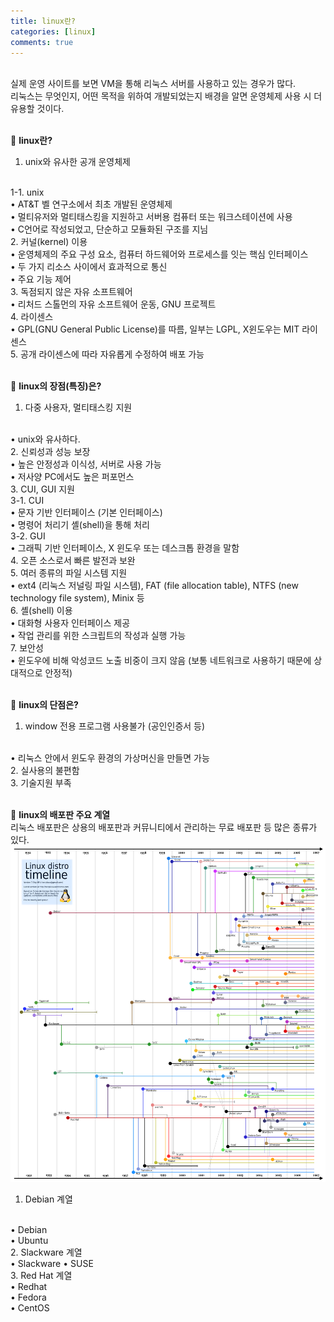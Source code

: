 ```yaml
---
title: linux란?
categories: [linux]
comments: true
---
```


<br>
실제 운영 사이트를 보면 VM을 통해 리눅스 서버를 사용하고 있는 경우가 많다. <br>
리눅스는 무엇인지, 어떤 목적을 위하여 개발되었는지 배경을 알면 운영체제 사용 시 더 유용할 것이다. <br><br>

🤔 <strong>linux란?</strong>
<br>
1. unix와 유사한 공개 운영체제
<br>
 1-1. unix
<br>
  • AT&T 벨 연구소에서 최초 개발된 운영체제
<br>
  • 멀티유저와 멀티태스킹을 지원하고 서버용 컴퓨터 또는 워크스테이션에 사용
<br>
  • C언어로 작성되었고, 단순하고 모듈화된 구조를 지님
<br>
2. 커널(kernel) 이용
<br>
 • 운영체제의 주요 구성 요소, 컴퓨터 하드웨어와 프로세스를 잇는 핵심 인터페이스
<br>
 • 두 가지 리소스 사이에서 효과적으로 통신
<br>
 • 주요 기능 제어
<br>
3. 독점되지 않은 자유 소프트웨어
<br>
 • 리처드 스톨먼의 자유 소프트웨어 운동, GNU 프로젝트
<br>
4. 라이센스
<br>
 • GPL(GNU General Public License)를 따름, 일부는 LGPL, X윈도우는 MIT 라이센스
<br>
5. 공개 라이센스에 따라 자유롭게 수정하여 배포 가능
<br>

<br>

🤔 <strong>linux의 장점(특징)은?</strong>
<br>
1. 다중 사용자, 멀티태스킹 지원
<br>
 • unix와 유사하다.
<br>
2. 신뢰성과 성능 보장
<br>
 • 높은 안정성과 이식성, 서버로 사용 가능
<br>
 • 저사양 PC에서도 높은 퍼포먼스
<br> 
3. CUI, GUI 지원
<br>
 3-1. CUI
<br>
  • 문자 기반 인터페이스 (기본 인터페이스)
<br>
  • 명령어 처리기 셸(shell)을 통해 처리 
<br>
  3-2. GUI
<br> 
  • 그래픽 기반 인터페이스, X 윈도우 또는 데스크톱 환경을 말함
<br>
4. 오픈 소스로서 빠른 발전과 보완
<br>
5. 여러 종류의 파일 시스템 지원
<br>
 • ext4 (리눅스 저널링 파일 시스템), FAT (file allocation table), NTFS (new technology file system), Minix 등
<br>
6. 셸(shell) 이용
<br>
 • 대화형 사용자 인터페이스 제공
<br>
 • 작업 관리를 위한 스크립트의 작성과 실행 가능
<br>
7. 보안성
<br>
 • 윈도우에 비해 악성코드 노출 비중이 크지 않음 (보통 네트워크로 사용하기 때문에 상대적으로 안정적)
<br>

<br>

🤔 <strong>linux의 단점은?</strong>
<br>
1. window 전용 프로그램 사용불가 (공인인증서 등)
<br>
 • 리눅스 안에서 윈도우 환경의 가상머신을 만들면 가능
<br>
2. 실사용의 불편함
<br>
3. 기술지원 부족
<br>

<br>

🤔 <strong>linux의 배포판 주요 계열</strong>
<br>
리눅스 배포판은 상용의 배포판과 커뮤니티에서 관리하는 무료 배포판 등 많은 종류가 있다.
<br>
<img class="postImg" src="/assets/img/linux/linux-timeline.png">
<br>
1. Debian 계열
<br>
 • Debian
<br>
 • Ubuntu
<br>
2. Slackware 계열
<br>
 • Slackware
 • SUSE
<br>
3. Red Hat 계열
<br>
 • Redhat
<br>
 • Fedora
<br>
 • CentOS
<br>